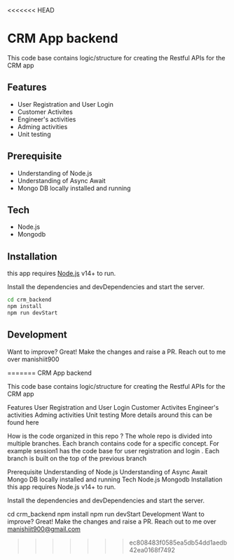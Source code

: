 <<<<<<< HEAD
# CRM App backend


This code base contains logic/structure  for creating the Restful APIs for the CRM app
## Features
* User Registration and User Login
* Customer Activites
* Engineer's activities
* Adming activities
* Unit testing

## Prerequisite
- Understanding of Node.js
- Understanding of Async Await
- Mongo DB locally installed and running

## Tech
- Node.js
- Mongodb


## Installation

this app requires [Node.js](https://nodejs.org/) v14+ to run.

Install the dependencies and devDependencies and start the server.

```sh
cd crm_backend
npm install
npm run devStart
```

## Development

Want to improve? Great!
Make the changes and raise a PR. Reach out to me over manishiit900


=======
CRM App backend

This code base contains logic/structure for creating the Restful APIs for the CRM app

Features
User Registration and User Login
Customer Activites
Engineer's activities
Adming activities
Unit testing
More details around this can be found here

How is the code organized in this repo ?
The whole repo is divided into multiple branches. Each branch contains code for a specific concept. For example session1 has the code base for user registration and login . Each branch is built on the top of the previous branch

Prerequisite
Understanding of Node.js
Understanding of Async Await
Mongo DB locally installed and running
Tech
Node.js
Mongodb
Installation
this app requires Node.js v14+ to run.

Install the dependencies and devDependencies and start the server.

cd crm_backend
npm install
npm run devStart
Development
Want to improve? Great! Make the changes and raise a PR. Reach out to me over manishiit900@gmail.com
>>>>>>> ec808483f0585ea5db54dd1aedb42ea0168f7492
